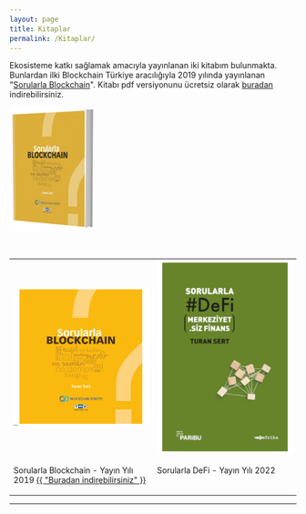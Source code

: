 ```yaml
---
layout: page
title: Kitaplar
permalink: /Kitaplar/
---
```


Ekosisteme katkı sağlamak amacıyla yayınlanan iki kitabım bulunmakta. Bunlardan ilki Blockchain Türkiye aracılığıyla 2019 yılında yayınlanan "[Sorularla Blockchain](http://bit.ly/Sorularla_Blockchain)". Kitabı pdf versiyonunu ücretsiz olarak [buradan](http://bit.ly/Sorularla_Blockchain) indirebilirsiniz.  

<a href="http://bit.ly/Sorularla_Blockchain"> <img alt="Kitabı indirmek için tıklayin" src="/assets/Sorularla_Blockchain_Turan_Sert_kapak-2.jpg" width="30%"></a>

&nbsp;

<table><tr><td style="width:50%">
<img src="/assets/Sorularla_Blockchain_kapak.jpg">
</td>
<td style="width:50%">
<img src="/assets/Sorularla_DeFi_kapak.jpg"></td></tr>
<tr><td style="width:50%; vertical-align:top">
<p>Sorularla Blockchain - Yayın Yılı 2019  <a href="https://turansert.com/Etkinlikler/">{{ "Buradan indirebilirsiniz" }}</a> </p>

</p></td>
<td style="width:50%; vertical-align:top">
<p>Sorularla DeFi - Yayın Yılı 2022 </p>
</td></tr> 
</table>

---

&nbsp;
